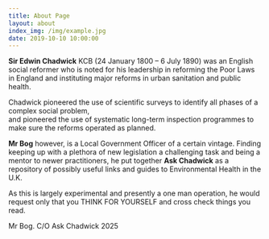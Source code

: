 ```yaml
---
title: About Page
layout: about
index_img: /img/example.jpg
date: 2019-10-10 10:00:00
---
```

**Sir Edwin Chadwick** KCB (24 January 1800 – 6 July 1890) was an English
 social reformer who is noted for his leadership in reforming the Poor Laws in England
 and instituting major reforms in urban sanitation and public health.

Chadwick pioneered the use of scientific surveys to identify all phases of a complex social problem,</br>
 and pioneered the use of systematic long-term inspection programmes
 to make sure the reforms operated as planned.

**Mr Bog** however, is a Local Government Officer of a certain vintage.
Finding keeping up with a plethora of new legislation a challenging task and being a mentor
to newer practitioners, he put together **Ask Chadwick** as a repository of possibly
useful links and guides to Environmental Health in the U.K.

As this is largely experimental and presently a one man operation, he would request only that you
THINK FOR YOURSELF and cross check things you read.

Mr Bog. 
C/O Ask Chadwick
2025

